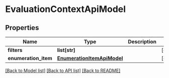 # EvaluationContextApiModel

## Properties
Name | Type | Description | Notes
------------ | ------------- | ------------- | -------------
**filters** | **list[str]** |  | [optional] 
**enumeration_item** | [**EnumerationItemApiModel**](EnumerationItemApiModel.md) |  | [optional] 

[[Back to Model list]](../README.md#documentation-for-models) [[Back to API list]](../README.md#documentation-for-api-endpoints) [[Back to README]](../README.md)


